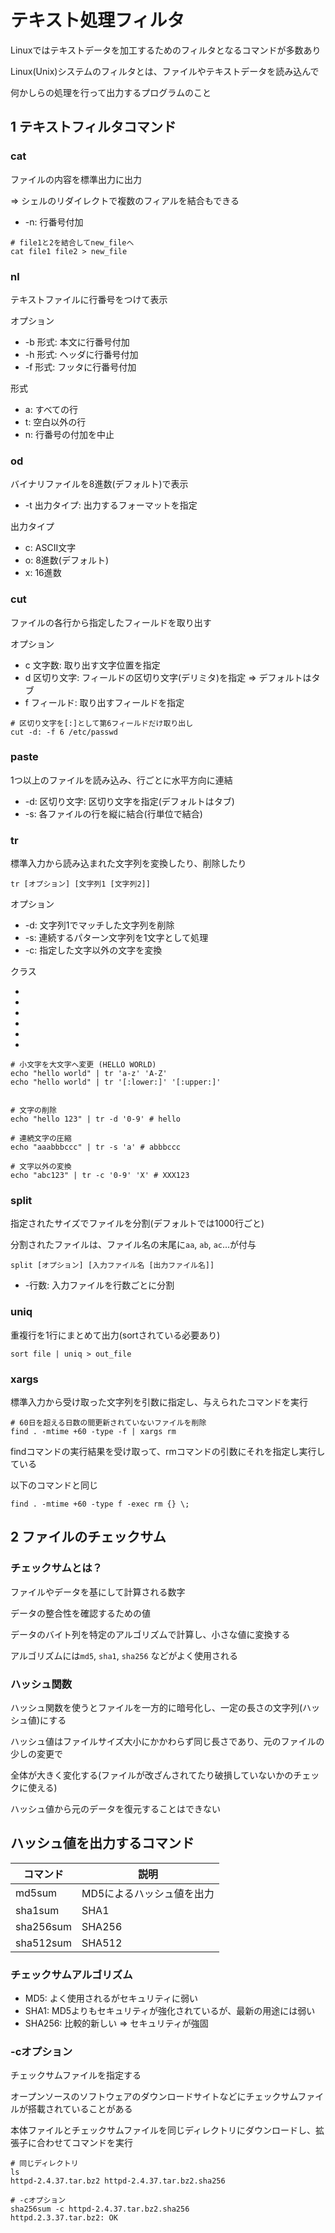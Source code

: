 # テキスト処理フィルタ

Linuxではテキストデータを加工するためのフィルタとなるコマンドが多数あり

Linux(Unix)システムのフィルタとは、ファイルやテキストデータを読み込んで

何かしらの処理を行って出力するプログラムのこと

## 1 テキストフィルタコマンド

### cat

ファイルの内容を標準出力に出力

=> シェルのリダイレクトで複数のフィアルを結合もできる

- -n: 行番号付加

```
# file1と2を結合してnew_fileへ
cat file1 file2 > new_file
```

### nl

テキストファイルに行番号をつけて表示

オプション
- -b 形式: 本文に行番号付加
- -h 形式: ヘッダに行番号付加
- -f 形式: フッタに行番号付加

形式
- a: すべての行
- t: 空白以外の行
- n: 行番号の付加を中止

### od

バイナリファイルを8進数(デフォルト)で表示

- -t 出力タイプ: 出力するフォーマットを指定

出力タイプ
- c: ASCII文字
- o: 8進数(デフォルト)
- x: 16進数

### cut

ファイルの各行から指定したフィールドを取り出す

オプション
- c 文字数: 取り出す文字位置を指定
- d 区切り文字: フィールドの区切り文字(デリミタ)を指定 => デフォルトはタブ
- f フィールド: 取り出すフィールドを指定

```
# 区切り文字を[:]として第6フィールドだけ取り出し
cut -d: -f 6 /etc/passwd
```

### paste

1つ以上のファイルを読み込み、行ごとに水平方向に連結

- -d: 区切り文字: 区切り文字を指定(デフォルトはタブ)
- -s: 各ファイルの行を縦に結合(行単位で結合)

### tr

標準入力から読み込まれた文字列を変換したり、削除したり

```
tr [オプション] [文字列1 [文字列2]]
```

オプション
- -d: 文字列1でマッチした文字列を削除
- -s: 連続するパターン文字列を1文字として処理
- -c: 指定した文字以外の文字を変換

クラス
- [:appha:]: 英字
- [:lower:]: 英小文字
- [:upper:]: 英大文字
- [:digit:]: 数字
- [:alnum:]: 英数字
- [:space:]: スペース

```
# 小文字を大文字へ変更 (HELLO WORLD)
echo "hello world" | tr 'a-z' 'A-Z' 
echo "hello world" | tr '[:lower:]' '[:upper:]'


# 文字の削除
echo "hello 123" | tr -d '0-9' # hello

# 連続文字の圧縮
echo "aaabbbccc" | tr -s 'a' # abbbccc

# 文字以外の変換
echo "abc123" | tr -c '0-9' 'X' # XXX123
```

### split

指定されたサイズでファイルを分割(デフォルトでは1000行ごと)

分割されたファイルは、ファイル名の末尾に`aa`, `ab`, `ac`...が付与

```
split [オプション] [入力ファイル名 [出力ファイル名]]
```

- -行数: 入力ファイルを行数ごとに分割

### uniq

重複行を1行にまとめて出力(sortされている必要あり)

```
sort file | uniq > out_file
```

### xargs

標準入力から受け取った文字列を引数に指定し、与えられたコマンドを実行

```
# 60日を超える日数の間更新されていないファイルを削除
find . -mtime +60 -type -f | xargs rm
```
findコマンドの実行結果を受け取って、rmコマンドの引数にそれを指定し実行している

以下のコマンドと同じ

```
find . -mtime +60 -type f -exec rm {} \;
```

## 2 ファイルのチェックサム

###  チェックサムとは？

ファイルやデータを基にして計算される数字

データの整合性を確認するための値

データのバイト列を特定のアルゴリズムで計算し、小さな値に変換する

アルゴリズムには`md5`, `sha1`, `sha256` などがよく使用される

### ハッシュ関数

ハッシュ関数を使うとファイルを一方的に暗号化し、一定の長さの文字列(ハッシュ値)にする

ハッシュ値はファイルサイズ大小にかかわらず同じ長さであり、元のファイルの少しの変更で

全体が大きく変化する(ファイルが改ざんされてたり破損していないかのチェックに使える)

ハッシュ値から元のデータを復元することはできない

## ハッシュ値を出力するコマンド

|コマンド  |説明                     |
|----------|-------------------------|
|md5sum    |MD5によるハッシュ値を出力|
|sha1sum   |SHA1                     |
|sha256sum |SHA256                   |
|sha512sum |SHA512                   |

### チェックサムアルゴリズム

- MD5: よく使用されるがセキュリティに弱い
- SHA1: MD5よりもセキュリティが強化されているが、最新の用途には弱い
- SHA256: 比較的新しい => セキュリティが強固

### -cオプション
チェックサムファイルを指定する

オープンソースのソフトウェアのダウンロードサイトなどにチェックサムファイルが搭載されていることがある

本体ファイルとチェックサムファイルを同じディレクトリにダウンロードし、拡張子に合わせてコマンドを実行

```
# 同じディレクトリ
ls
httpd-2.4.37.tar.bz2 httpd-2.4.37.tar.bz2.sha256

# -cオプション
sha256sum -c httpd-2.4.37.tar.bz2.sha256
httpd.2.3.37.tar.bz2: OK
```

